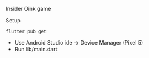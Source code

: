 Insider Oink game

Setup

    flutter pub get

- Use Android Studio ide -> Device Manager (Pixel 5)
- Run lib/main.dart